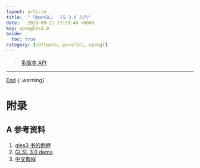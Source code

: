 ```yaml
---
layout: article
title:  "「OpenGL」  ES 3.0 入门"
date:   2020-09-21 17:29:40 +0800
key: opengles3.0
aside:
  toc: true
category: [software, parallel, opengl]
---
```

<span id='head'></span>
>[多版本 API](http://docs.gl)   

<!--more-->




-------------------  
[End](#head)
{:.warning}  


# 附录
## A 参考资料
1. [gles3 书的例程](https://github.com/danginsburg/opengles3-book/)    
1. [GLSL 3.0 demo](https://hub.packtpub.com/getting-started-opengl-es-30-using-glsl-30/)    
1. [中文教程](https://learnopengl-cn.github.io/)     
